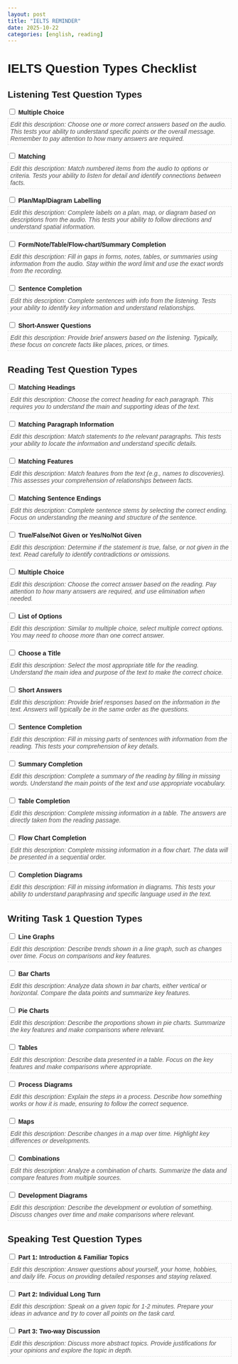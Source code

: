 ```yaml
---
layout: post
title: "IELTS REMINDER"
date: 2025-10-22
categories: [english, reading]
---
```


<!DOCTYPE html>
<html lang="en">
<head>
    <meta charset="UTF-8">
    <meta name="viewport" content="width=device-width, initial-scale=1.0">
    <title>IELTS Question Types Checklist</title>
    <style>
        body {
            font-family: Arial, sans-serif;
            margin: 20px;
        }
        .checkbox-list {
            list-style-type: none;
            padding: 0;
        }
        .checkbox-list li {
            margin-bottom: 15px;
        }
        .description {
            font-style: italic;
            margin-top: 5px;
            color: #555;
            border: 1px dashed #ddd;
            padding: 5px;
            min-height: 30px;
        }
    </style>
</head>
<body>
    <h1>IELTS Question Types Checklist</h1>
    <h2>Listening Test Question Types</h2>
    <ul class="checkbox-list">
        <li>
            <input type="checkbox"> <strong>Multiple Choice</strong>
            <div class="description" contenteditable="true">Edit this description: Choose one or more correct answers based on the audio. This tests your ability to understand specific points or the overall message. Remember to pay attention to how many answers are required.</div>
        </li>
        <li>
            <input type="checkbox"> <strong>Matching</strong>
            <div class="description" contenteditable="true">Edit this description: Match numbered items from the audio to options or criteria. Tests your ability to listen for detail and identify connections between facts.</div>
        </li>
        <li>
            <input type="checkbox"> <strong>Plan/Map/Diagram Labelling</strong>
            <div class="description" contenteditable="true">Edit this description: Complete labels on a plan, map, or diagram based on descriptions from the audio. This tests your ability to follow directions and understand spatial information.</div>
        </li>
        <li>
            <input type="checkbox"> <strong>Form/Note/Table/Flow-chart/Summary Completion</strong>
            <div class="description" contenteditable="true">Edit this description: Fill in gaps in forms, notes, tables, or summaries using information from the audio. Stay within the word limit and use the exact words from the recording.</div>
        </li>
        <li>
            <input type="checkbox"> <strong>Sentence Completion</strong>
            <div class="description" contenteditable="true">Edit this description: Complete sentences with info from the listening. Tests your ability to identify key information and understand relationships.</div>
        </li>
        <li>
            <input type="checkbox"> <strong>Short-Answer Questions</strong>
            <div class="description" contenteditable="true">Edit this description: Provide brief answers based on the listening. Typically, these focus on concrete facts like places, prices, or times.</div>
        </li>
    </ul>
    <h2>Reading Test Question Types</h2>
    <ul class="checkbox-list">
        <li>
            <input type="checkbox"> <strong>Matching Headings</strong>
            <div class="description" contenteditable="true">Edit this description: Choose the correct heading for each paragraph. This requires you to understand the main and supporting ideas of the text.</div>
        </li>
        <li>
            <input type="checkbox"> <strong>Matching Paragraph Information</strong>
            <div class="description" contenteditable="true">Edit this description: Match statements to the relevant paragraphs. This tests your ability to locate the information and understand specific details.</div>
        </li>
        <li>
            <input type="checkbox"> <strong>Matching Features</strong>
            <div class="description" contenteditable="true">Edit this description: Match features from the text (e.g., names to discoveries). This assesses your comprehension of relationships between facts.</div>
        </li>
        <li>
            <input type="checkbox"> <strong>Matching Sentence Endings</strong>
            <div class="description" contenteditable="true">Edit this description: Complete sentence stems by selecting the correct ending. Focus on understanding the meaning and structure of the sentence.</div>
        </li>
        <li>
            <input type="checkbox"> <strong>True/False/Not Given or Yes/No/Not Given</strong>
            <div class="description" contenteditable="true">Edit this description: Determine if the statement is true, false, or not given in the text. Read carefully to identify contradictions or omissions.</div>
        </li>
        <li>
            <input type="checkbox"> <strong>Multiple Choice</strong>
            <div class="description" contenteditable="true">Edit this description: Choose the correct answer based on the reading. Pay attention to how many answers are required, and use elimination when needed.</div>
        </li>
        <li>
            <input type="checkbox"> <strong>List of Options</strong>
            <div class="description" contenteditable="true">Edit this description: Similar to multiple choice, select multiple correct options. You may need to choose more than one correct answer.</div>
        </li>
        <li>
            <input type="checkbox"> <strong>Choose a Title</strong>
            <div class="description" contenteditable="true">Edit this description: Select the most appropriate title for the reading. Understand the main idea and purpose of the text to make the correct choice.</div>
        </li>
        <li>
            <input type="checkbox"> <strong>Short Answers</strong>
            <div class="description" contenteditable="true">Edit this description: Provide brief responses based on the information in the text. Answers will typically be in the same order as the questions.</div>
        </li>
        <li>
            <input type="checkbox"> <strong>Sentence Completion</strong>
            <div class="description" contenteditable="true">Edit this description: Fill in missing parts of sentences with information from the reading. This tests your comprehension of key details.</div>
        </li>
        <li>
            <input type="checkbox"> <strong>Summary Completion</strong>
            <div class="description" contenteditable="true">Edit this description: Complete a summary of the reading by filling in missing words. Understand the main points of the text and use appropriate vocabulary.</div>
        </li>
        <li>
            <input type="checkbox"> <strong>Table Completion</strong>
            <div class="description" contenteditable="true">Edit this description: Complete missing information in a table. The answers are directly taken from the reading passage.</div>
        </li>
        <li>
            <input type="checkbox"> <strong>Flow Chart Completion</strong>
            <div class="description" contenteditable="true">Edit this description: Complete missing information in a flow chart. The data will be presented in a sequential order.</div>
        </li>
        <li>
            <input type="checkbox"> <strong>Completion Diagrams</strong>
            <div class="description" contenteditable="true">Edit this description: Fill in missing information in diagrams. This tests your ability to understand paraphrasing and specific language used in the text.</div>
        </li>
    </ul>
    <h2>Writing Task 1 Question Types</h2>
    <ul class="checkbox-list">
        <li>
            <input type="checkbox"> <strong>Line Graphs</strong>
            <div class="description" contenteditable="true">Edit this description: Describe trends shown in a line graph, such as changes over time. Focus on comparisons and key features.</div>
        </li>
        <li>
            <input type="checkbox"> <strong>Bar Charts</strong>
            <div class="description" contenteditable="true">Edit this description: Analyze data shown in bar charts, either vertical or horizontal. Compare the data points and summarize key features.</div>
        </li>
        <li>
            <input type="checkbox"> <strong>Pie Charts</strong>
            <div class="description" contenteditable="true">Edit this description: Describe the proportions shown in pie charts. Summarize the key features and make comparisons where relevant.</div>
        </li>
        <li>
            <input type="checkbox"> <strong>Tables</strong>
            <div class="description" contenteditable="true">Edit this description: Describe data presented in a table. Focus on the key features and make comparisons where appropriate.</div>
        </li>
        <li>
            <input type="checkbox"> <strong>Process Diagrams</strong>
            <div class="description" contenteditable="true">Edit this description: Explain the steps in a process. Describe how something works or how it is made, ensuring to follow the correct sequence.</div>
        </li>
        <li>
            <input type="checkbox"> <strong>Maps</strong>
            <div class="description" contenteditable="true">Edit this description: Describe changes in a map over time. Highlight key differences or developments.</div>
        </li>
        <li>
            <input type="checkbox"> <strong>Combinations</strong>
            <div class="description" contenteditable="true">Edit this description: Analyze a combination of charts. Summarize the data and compare features from multiple sources.</div>
        </li>
        <li>
            <input type="checkbox"> <strong>Development Diagrams</strong>
            <div class="description" contenteditable="true">Edit this description: Describe the development or evolution of something. Discuss changes over time and make comparisons where relevant.</div>
        </li>
    </ul>
    <h2>Speaking Test Question Types</h2>
    <ul class="checkbox-list">
        <li>
            <input type="checkbox"> <strong>Part 1: Introduction & Familiar Topics</strong>
            <div class="description" contenteditable="true">Edit this description: Answer questions about yourself, your home, hobbies, and daily life. Focus on providing detailed responses and staying relaxed.</div>
        </li>
        <li>
            <input type="checkbox"> <strong>Part 2: Individual Long Turn</strong>
            <div class="description" contenteditable="true">Edit this description: Speak on a given topic for 1-2 minutes. Prepare your ideas in advance and try to cover all points on the task card.</div>
        </li>
        <li>
            <input type="checkbox"> <strong>Part 3: Two-way Discussion</strong>
            <div class="description" contenteditable="true">Edit this description: Discuss more abstract topics. Provide justifications for your opinions and explore the topic in depth.</div>
        </li>
    </ul>

</body>
</html>
